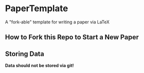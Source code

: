 # PaperTemplate
A "fork-able" template for writing a paper via LaTeX

## How to Fork this Repo to Start a New Paper

## Storing Data
**Data should not be stored via git!**



